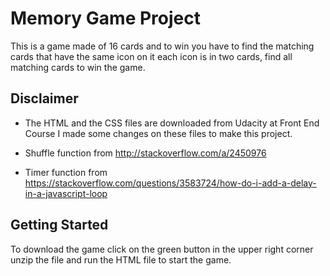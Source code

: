 # Memory Game Project

This is a game made of 16 cards and to win you have to find the matching cards that have the same icon on it each icon is in two cards, find all matching cards to win the game.

## Disclaimer

- The HTML and the CSS files are downloaded from Udacity at Front End Course I made some changes on these files to make this project.

* Shuffle function from http://stackoverflow.com/a/2450976

* Timer function from https://stackoverflow.com/questions/3583724/how-do-i-add-a-delay-in-a-javascript-loop

## Getting Started

To download the game click on the green button in the upper right corner unzip the file and run the HTML file to start the game. 
